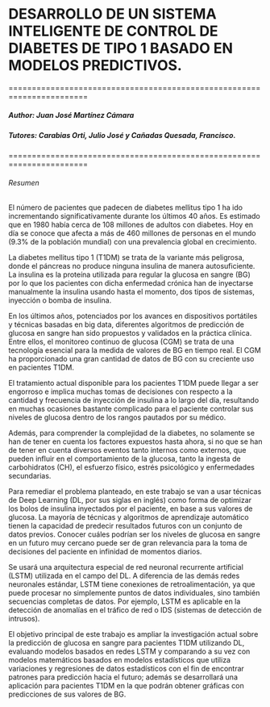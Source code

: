 # DESARROLLO DE UN SISTEMA INTELIGENTE DE CONTROL DE DIABETES DE TIPO 1 BASADO EN MODELOS PREDICTIVOS.
=======================================================================
##### Author: Juan José Martínez Cámara
##### Tutores: Carabias Orti, Julio José y Cañadas Quesada, Francisco.
=======================================================================

###### *Resumen*
El número de pacientes que padecen de diabetes mellitus tipo 1 ha ido incrementando
significativamente durante los últimos 40 años. Es estimado que en 1980 había cerca de
108 millones de adultos con diabetes. Hoy en día se conoce que afecta a más de 460
millones de personas en el mundo (9.3% de la población mundial) con una prevalencia
global en crecimiento.

La diabetes mellitus tipo 1 (T1DM) se trata de la variante más peligrosa, donde el páncreas
no produce ninguna insulina de manera autosuficiente. La insulina es la proteína utilizada
para regular la glucosa en sangre (BG) por lo que los pacientes con dicha enfermedad
crónica han de inyectarse manualmente la insulina usando hasta el momento, dos tipos de
sistemas, inyección o bomba de insulina.

En los últimos años, potenciados por los avances en dispositivos portátiles y técnicas
basadas en big data, diferentes algoritmos de predicción de glucosa en sangre han sido
propuestos y validados en la práctica clínica. Entre ellos, el monitoreo continuo de glucosa
(CGM) se trata de una tecnología esencial para la medida de valores de BG en tiempo real.
El CGM ha proporcionado una gran cantidad de datos de BG con su creciente uso en
pacientes T1DM.

El tratamiento actual disponible para los pacientes T1DM puede llegar a ser engorroso e
implica muchas tomas de decisiones con respecto a la cantidad y frecuencia de inyección
de insulina a lo largo del día, resultando en muchas ocasiones bastante complicado para
el paciente controlar sus niveles de glucosa dentro de los rangos pautados por su médico.

Además, para comprender la complejidad de la diabetes, no solamente se han de tener en
cuenta los factores expuestos hasta ahora, si no que se han de tener en cuenta diversos
eventos tanto internos como externos, que pueden influir en el comportamiento de la
glucosa, tanto la ingesta de carbohidratos (CH), el esfuerzo físico, estrés psicológico y
enfermedades secundarias.

Para remediar el problema planteado, en este trabajo se van a usar técnicas de Deep
Learning (DL, por sus siglas en inglés) como forma de optimizar los bolos de insulina
inyectados por el paciente, en base a sus valores de glucosa. La mayoría de técnicas y
algoritmos de aprendizaje automático tienen la capacidad de predecir resultados futuros
con un conjunto de datos previos. Conocer cuáles podrían ser los niveles de glucosa en
sangre en un futuro muy cercano puede ser de gran relevancia para la toma de decisiones
del paciente en infinidad de momentos diarios.

Se usará una arquitectura especial de red neuronal recurrente artificial (LSTM) utilizada en
el campo del DL. A diferencia de las demás redes neuronales estándar, LSTM tiene
conexiones de retroalimentación, ya que puede procesar no simplemente puntos de datos
individuales, sino también secuencias completas de datos. Por ejemplo, LSTM es aplicable
en la detección de anomalías en el tráfico de red o IDS (sistemas de detección de intrusos).

El objetivo principal de este trabajo es ampliar la investigación actual sobre la predicción
de glucosa en sangre para pacientes T1DM utilizando DL, evaluando modelos basados en
redes LSTM y comparando a su vez con modelos matemáticos basados en modelos
estadísticos que utiliza variaciones y regresiones de datos estadísticos con el fin de
encontrar patrones para predicción hacia el futuro; además se desarrollará una aplicación
para pacientes T1DM en la que podrán obtener gráficas con predicciones de sus valores
de BG.
